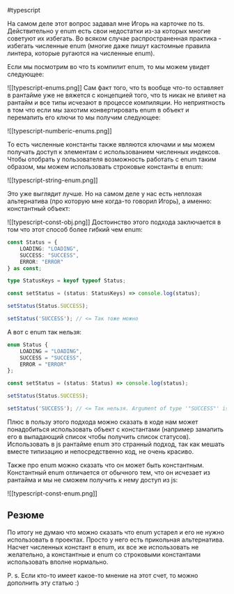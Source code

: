 #typescript

На самом деле этот вопрос задавал мне Игорь на карточке по ts. Действительно у enum есть свои недостатки из-за которых многие советуют их избегать. Во всяком случае распространенная практика - избегать численные enum (многие даже пишут кастомные правила линтера, которые ругаются на численные enum).

Если мы посмотрим во что ts компилит enum, то мы можем увидет следующее:

![[typescript-enums.png]]
Сам факт того, что ts вообще что-то оставляет в рантайме уже не вяжется с концепцией того, что ts никак не влияет на рантайм и все типы исчезают в процессе компиляции. Но неприятность в том что если мы захотим конвертировать enum в объект и перемапить его ключи то мы получим следующее:

![[typescript-numberic-enums.png]]


То есть численные константы также являются ключами и мы можем получать доступ к элементам с использованием численных индексов. Чтобы отобрать у пользователя возможность работать с enum таким образом, мы можем использовать строковые константы в enum:

![[typescript-string-enum.png]]

Это уже выглядит лучше. Но на самом деле у нас есть неплохая альтернатива (про которую мне когда-то говорил Игорь), а именно: константный объект:

![[typescript-const-obj.png]]
Достоинство этого подхода заключается в том что этот способ более гибкий чем enum:

```ts
const Status = {
	LOADING: "LOADING",
	SUCCESS: "SUCCESS",
	ERROR: "ERROR"
} as const;

type StatusKeys = keyof typeof Status;

const setStatus = (status: StatusKeys) => console.log(status);

setStatus(Status.SUCCESS);

setStatus('SUCCESS'); // <= Так тоже можно
```

А вот с enum так нельзя:

```ts
enum Status {
	LOADING = "LOADING",
	SUCCESS = "SUCCESS",
	ERROR = "ERROR"
};

const setStatus = (status: Status) => console.log(status);

setStatus(Status.SUCCESS);

setStatus('SUCCESS'); // <= Так нельзя. Argument of type '"SUCCESS"' is not assignable to parameter of type 'Status'
```

Плюс в пользу этого подхода можно сказать в коде нам может понадобиться использовать объект с константами (например замапить его в выпадающий список чтобы получить список статусов). Использовать в js рантайме enum это странный подход, так как мешать вместе типизацию и непосредственно код, не очень красиво.

Также про enum можно сказать что он может быть константным. Константный enum отличается от обычного тем, что он исчезает из рантайма и мы не сможем получить к нему доступ из js:

![[typescript-const-enum.png]]
## Резюме

По итогу не думаю что можно сказать что enum устарел и его не нужно использовать в проектах. Просто у него есть прикольная альтернатива. Насчет численных констант в enum, их все же использовать не желательно, а константные и enum со строковыми константами использовать вполне нормально.

P. s. Если кто-то имеет какое-то мнение на этот счет, то можно дополнить эту статью :)